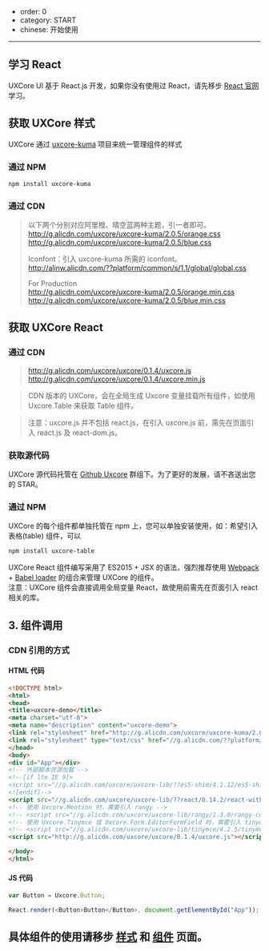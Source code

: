 - order: 0
- category: START
- chinese: 开始使用

---

## 学习 React

UXCore UI 基于 React.js 开发，如果你没有使用过 React，请先移步 [React 官网](https://facebook.github.io/react/docs/getting-started.html) 学习。



## 获取 UXCore 样式

UXCore 通过 [uxcore-kuma](https://github.com/uxcore/kuma) 项目来统一管理组件的样式

### 通过 NPM

```bash
npm install uxcore-kuma
```

### 通过 CDN


>   以下两个分别对应阿里橙、晴空蓝两种主题，引一者即可。  
>   http://g.alicdn.com/uxcore/uxcore-kuma/2.0.5/orange.css  
>   http://g.alicdn.com/uxcore/uxcore-kuma/2.0.5/blue.css  
>     
>   Iconfont：引入 uxcore-kuma 所需的 iconfont。  
>   http://alinw.alicdn.com/??platform/common/s/1.1/global/global.css  
>     
>   For Production  
>   http://g.alicdn.com/uxcore/uxcore-kuma/2.0.5/orange.min.css  
>   http://g.alicdn.com/uxcore/uxcore-kuma/2.0.5/blue.min.css  


## 获取 UXCore React

### 通过 CDN


> http://g.alicdn.com/uxcore/uxcore/0.1.4/uxcore.js
> http://g.alicdn.com/uxcore/uxcore/0.1.4/uxcore.min.js


> CDN 版本的 UXCore，会在全局生成 Uxcore 变量挂载所有组件，如使用 Uxcore.Table 来获取 Table 组件。

> 注意：uxcore.js 并不包括 react.js，在引入 uxcore.js 前，需先在页面引入 react.js 及 react-dom.js。

### 获取源代码

UXCore 源代码托管在 [Github Uxcore](https://github.com/uxcore) 群组下。为了更好的发展，请不吝送出您的 STAR。

### 通过 NPM

UXCore 的每个组件都单独托管在 npm 上，您可以单独安装使用，如：希望引入表格(table) 组件，可以  

```bash
npm install uxcore-table
```

UXCore React 组件编写采用了 ES2015 + JSX 的语法，强烈推荐使用 [Webpack](http://jamesknelson.com/using-es6-in-the-browser-with-babel-6-and-webpack/) + [Babel loader](https://github.com/babel/babel-loader) 的组合来管理 UXCore 的组件。  
注意：UXCore 组件会直接调用全局变量 React，故使用前需先在页面引入 react 相关的库。

## 3. 组件调用

### CDN 引用的方式

#### HTML 代码

```html  
<!DOCTYPE html>
<html>
<head>
<title>uxcore-demo</title>
<meta charset="utf-8">
<meta name="description" content="uxcore-demo">
<link rel="stylesheet" href="http://g.alicdn.com/uxcore/uxcore-kuma/2.0.5/orange.css">
<link rel="stylesheet" type="text/css" href="//g.alicdn.com/??platform/common/s/1.1/global/global.css" charset="utf-8">
</head>
<body>
<div id="App"></div>
<!-- 外部脚本资源加载 -->
<!--[if lte IE 9]>
<script src="//g.alicdn.com/uxcore/uxcore-lib/??es5-shim/4.1.12/es5-shim.min.js,es5-shim/4.1.12/es5-sham.min.js,console-polyfill/0.2.1/index.js,respond.js/1.4.2/respond.min.js"></script>
<![endif]-->
<script src="//g.alicdn.com/uxcore/uxcore-lib/??react/0.14.2/react-with-addons.min.js,react/0.14.2/react-dom.min.js,reflux/0.3.0/dist/reflux.min.js,lodash/3.10.1/lodash.min.js,jquery/1.11.3/jquery.min.js"></script>
<!-- 使用 Uxcore.Mention 时，需要引入 rangy -->
<!-- <script src="//g.alicdn.com/uxcore/uxcore-lib/rangy/1.3.0/rangy-core.min.js"></script> -->
<!-- 使用 Uxcore.Tinymce 或 Uxcore.Form.EditorFormField 时，需要引入 tinymce -->
<!-- <script src="//g.alicdn.com/uxcore/uxcore-lib/tinymce/4.2.5/tinymce-basic.min.js"></script> -->
<script src="http://g.alicdn.com/uxcore/uxcore/0.1.4/uxcore.js"></script>

</body>
</html>

```

#### JS 代码

```js  
var Button = Uxcore.Button;

React.render(<Button>Button</Button>, document.getElementById("App"));
```

## 具体组件的使用请移步 [样式](/css/base/) 和 [组件](/components/button/) 页面。


